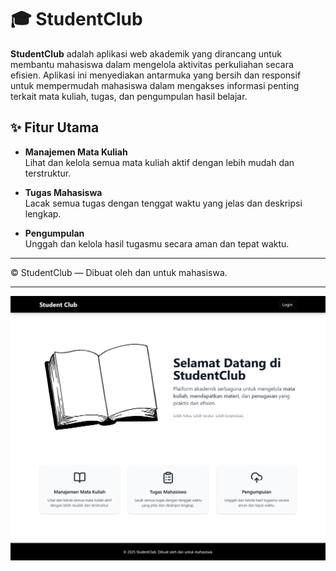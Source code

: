 # 🎓 StudentClub

**StudentClub** adalah aplikasi web akademik yang dirancang untuk membantu mahasiswa dalam mengelola aktivitas perkuliahan secara efisien. Aplikasi ini menyediakan antarmuka yang bersih dan responsif untuk mempermudah mahasiswa dalam mengakses informasi penting terkait mata kuliah, tugas, dan pengumpulan hasil belajar.

## ✨ Fitur Utama

- **Manajemen Mata Kuliah**  
  Lihat dan kelola semua mata kuliah aktif dengan lebih mudah dan terstruktur.

- **Tugas Mahasiswa**  
  Lacak semua tugas dengan tenggat waktu yang jelas dan deskripsi lengkap.

- **Pengumpulan**  
  Unggah dan kelola hasil tugasmu secara aman dan tepat waktu.

---

© StudentClub — Dibuat oleh dan untuk mahasiswa.

---

![alt text](https://github.com/lidwinae/studentclub/blob/main/public/screenshots.png?raw=true)
